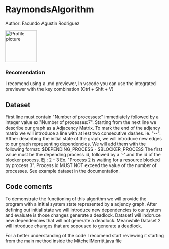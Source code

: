 # RaymondsAlgorithm

Author: Facundo Agustin Rodriguez

<img src="https://avatars.githubusercontent.com/u/61329804?s=400&u=ab90b2b6c5a46caa07206e7f218613ebad14ba23&v=4" alt="Profile picture" style="width:100px; height:100px">

### Recomendation
I recomend using a .md previewer,
In vscode you can use the integrated previewer with the key combination (Ctrl + Shft + V)

## Dataset
First line must contain "Number of processes:" immediately followed by a integer value ex."Number of processes:7".
Starting from the next line we describe our graph as a Adjacency Matrix.
To mark the end of the adjency matrix we will introduce a line with at lest two consecutive dashes. ie. "--".
Afther describing the initial state of the graph, we will introduce new edges to our graph representing dependencies.
We will add them with the following format: $DEPENDING_PROCESS - $BLOCKER_PROCESS
The first value must be the depending process id, followed by a '-' and the id of the blocker process. Ej.: 2 - 3
Ex. "Process 2 is waiting for a resource blocked by process 3".
Process id MUST NOT exceed the value of the number of processes. See example dataset in the documentation.

## Code coments

To demonstrate the functioning of this algorithm we will provide the program with a initial system state represented by a adjency graph. 
After defining out initial state we will introduce new dependencies to our system and evaluate is those changes generate a deadlock.
Dataset1 will indoruce new dependencies that will not generate a deadlock. Meanwhile Dataset 2 will introduce changes that are sopoused to generate a deadlock.  

For a better understanding of the code I recomend start reviewing it starting from the main method inside the MitchellMerritt.java file
